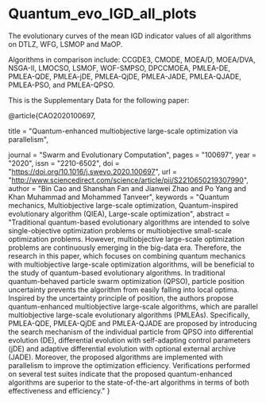 # Quantum_evo_IGD_all_plots

The evolutionary curves of the mean IGD indicator values of all algorithms on DTLZ, WFG, LSMOP and MaOP.

Algorithms in comparison include: CCGDE3, CMODE, MOEA/D, MOEA/DVA, NSGA-II, LMOCSO, LSMOF, WOF-SMPSO, DPCCMOEA, PMLEA-DE, PMLEA-QDE, PMLEA-jDE, PMLEA-QjDE, PMLEA-JADE, PMLEA-QJADE, PMLEA-PSO, and PMLEA-QPSO.

This is the Supplementary Data for the following paper:

@article{CAO2020100697,

title = "Quantum-enhanced multiobjective large-scale optimization via parallelism",

journal = "Swarm and Evolutionary Computation",
pages = "100697",
year = "2020",
issn = "2210-6502",
doi = "https://doi.org/10.1016/j.swevo.2020.100697",
url = "http://www.sciencedirect.com/science/article/pii/S2210650219307990",
author = "Bin Cao and Shanshan Fan and Jianwei Zhao and Po Yang and Khan Muhammad and Mohammed Tanveer",
keywords = "Quantum mechanics, Multiobjective large-scale optimization, Quantum-inspired evolutionary algorithm (QIEA), Large-scale optimization",
abstract = "Traditional quantum-based evolutionary algorithms are intended to solve single-objective optimization problems or multiobjective small-scale optimization problems. However, multiobjective large-scale optimization problems are continuously emerging in the big-data era. Therefore, the research in this paper, which focuses on combining quantum mechanics with multiobjective large-scale optimization algorithms, will be beneficial to the study of quantum-based evolutionary algorithms. In traditional quantum-behaved particle swarm optimization (QPSO), particle position uncertainty prevents the algorithm from easily falling into local optima. Inspired by the uncertainty principle of position, the authors propose quantum-enhanced multiobjective large-scale algorithms, which are parallel multiobjective large-scale evolutionary algorithms (PMLEAs). Specifically, PMLEA-QDE, PMLEA-QjDE and PMLEA-QJADE are proposed by introducing the search mechanism of the individual particle from QPSO into differential evolution (DE), differential evolution with self-adapting control parameters (jDE) and adaptive differential evolution with optional external archive (JADE). Moreover, the proposed algorithms are implemented with parallelism to improve the optimization efficiency. Verifications performed on several test suites indicate that the proposed quantum-enhanced algorithms are superior to the state-of-the-art algorithms in terms of both effectiveness and efficiency."
}
